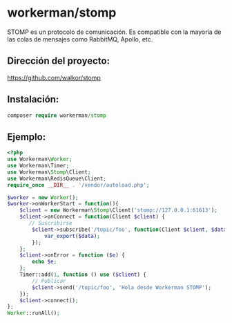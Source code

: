 # workerman/stomp

STOMP es un protocolo de comunicación. Es compatible con la mayoría de las colas de mensajes como RabbitMQ, Apollo, etc.

## Dirección del proyecto:
https://github.com/walkor/stomp

## Instalación:
```php
composer require workerman/stomp
```

## Ejemplo:
```php
<?php
use Workerman\Worker;
use Workerman\Timer;
use Workerman\Stomp\Client;
use Workerman\RedisQueue\Client;
require_once __DIR__ . '/vendor/autoload.php';

$worker = new Worker();
$worker->onWorkerStart = function(){
    $client = new Workerman\Stomp\Client('stomp://127.0.0.1:61613');
    $client->onConnect = function(Client $client) {
       // Suscribirse
        $client->subscribe('/topic/foo', function(Client $client, $data) {
            var_export($data);
        });
    };
    $client->onError = function ($e) {
        echo $e;
    };
    Timer::add(1, function () use ($client) {
        // Publicar
        $client->send('/topic/foo', 'Hola desde Workerman STOMP');
    });
    $client->connect();
};
Worker::runAll();
```
